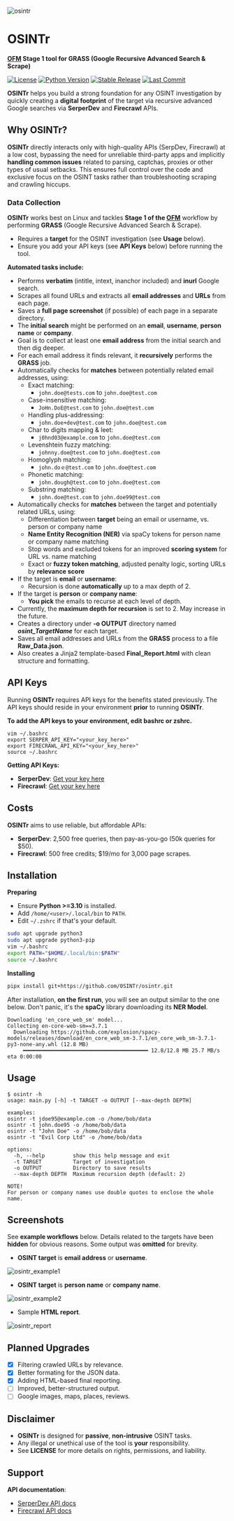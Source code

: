 ![osintr](osintr/docs/osintr.png)
# OSINTr
**[OFM](https://github.com/0SINTr/ofm) Stage 1 tool for GRASS (Google Recursive Advanced Search & Scrape)**

[![License](https://img.shields.io/badge/license-MIT-blue.svg)](https://raw.githubusercontent.com/0SINTr/osintr/master/LICENSE)
[![Python Version](https://img.shields.io/badge/python-3.10+-green)](https://www.python.org)
[![Stable Release](https://img.shields.io/badge/version-0.2.0-blue.svg)](https://github.com/0SINTr/osintr/releases/tag/v0.2.0)
[![Last Commit](https://img.shields.io/github/last-commit/0SINTr/osintr)](https://github.com/0SINTr/osintr/commits/main)

**OSINTr** helps you build a strong foundation for any OSINT investigation by quickly creating a **digital footprint** of the target via recursive advanced Google searches via **SerperDev** and **Firecrawl** APIs.

## Why OSINTr?

**OSINTr** directly interacts only with high-quality APIs (SerpDev, Firecrawl) at a low cost, bypassing the need for unreliable third-party apps and implicitly **handling common issues** related to parsing, captchas, proxies or other types of usual setbacks. This ensures full control over the code and exclusive focus on the OSINT tasks rather than troubleshooting scraping and crawling hiccups.

### Data Collection

**OSINTr** works best on Linux and tackles **Stage 1 of the [OFM](https://github.com/0SINTr/ofm)** workflow by performing **GRASS** (Google Recursive Advanced Search & Scrape).
- Requires a **target** for the OSINT investigation (see **Usage** below).   
- Ensure you add your API keys (see **API Keys** below) before running the tool.

**Automated tasks include:**
- Performs **verbatim** (intitle, intext, inanchor included) and **inurl** Google search.
- Scrapes all found URLs and extracts all **email addresses** and **URLs** from each page.
- Saves a **full page screenshot** (if possible) of each page in a separate directory.
- The **initial search** might be performed on an **email**, **username**, **person name** or **company**.
- Goal is to collect at least one **email address** from the initial search and then dig deeper.
- For each email address it finds relevant, it **recursively** performs the **GRASS** job.
- Automatically checks for **matches** between potentially related email addresses, using:
    - Exact matching:
        - `john.doe@tests.com` to `john.doe@test.com`
    - Case-insensitive matching:
        - `JoHn.DoE@test.com` to `john.doe@test.com`
    - Handling plus-addressing:
        - `john.doe+dev@test.com` to `john.doe@test.com`
    - Char to digits mapping & leet:
        - `j0hnd03@example.com` to `john.doe@test.com`
    - Levenshtein fuzzy matching:
        - `johnny.doe@test.com` to `john.doe@test.com`
    - Homoglyph matching:
        - `john.doｅ@test.com` to `john.doe@test.com`
    - Phonetic matching:
        - `john.dough@test.com` to `john.doe@test.com`
    - Substring matching:
        - `john.doe@test.com` to `john.doe99@test.com`
- Automatically checks for **matches** between the target and potentially related URLs, using:
    - Differentiation between **target** being an email or username, vs. person or company name
    - **Name Entity Recognition (NER)** via spaCy tokens for person name or company name matching
    - Stop words and excluded tokens for an improved **scoring system** for URL vs. name matching
    - Exact or **fuzzy token matching**, adjusted penalty logic, sorting URLs by **relevance score**
- If the target is **email** or **username**: 
    - Recursion is done **automatically** up to a max depth of 2.
- If the target is **person** or **company name**: 
    - **You pick** the emails to recurse at each level of depth.
- Currently, the **maximum depth for recursion** is set to 2. May increase in the future.
- Creates a directory under **-o OUTPUT** directory named ***osint_TargetName*** for each target.
- Saves all email addresses and URLs from the **GRASS** process to a file **Raw_Data.json**.
- Also creates a Jinja2 template-based **Final_Report.html** with clean structure and formatting.

## API Keys

Running **OSINTr** requires API keys for the benefits stated previously. The API keys should reside in your environment **prior** to running **OSINTr**.

**To add the API keys to your environment, edit bashrc or zshrc.**
```plaintext
vim ~/.bashrc
export SERPER_API_KEY="<your_key_here>"
export FIRECRAWL_API_KEY="<your_key_here>"
source ~/.bashrc
```

**Getting API Keys:**

- **SerperDev**: [Get your key here](https://serper.dev/)
- **Firecrawl**: [Get your key here](https://www.firecrawl.dev/)

## Costs

**OSINTr** aims to use reliable, but affordable APIs:

- **SerperDev**: 2,500 free queries, then pay-as-you-go (50k queries for $50).
- **Firecrawl**: 500 free credits; $19/mo for 3,000 page scrapes. 

## Installation

**Preparing**
- Ensure **Python >=3.10** is installed.
- Add `/home/<user>/.local/bin` to `PATH`.
- Edit `~/.zshrc` if that's your default.

```bash
sudo apt upgrade python3
sudo apt upgrade python3-pip
vim ~/.bashrc
export PATH="$HOME/.local/bin:$PATH"
source ~/.bashrc
```

**Installing**
```bash
pipx install git+https://github.com/0SINTr/osintr.git
```

After installation, **on the first run**, you will see an output similar to the one below. Don't panic, it's the **spaCy** library downloading its **NER Model**.
```
Downloading 'en_core_web_sm' model...
Collecting en-core-web-sm==3.7.1
  Downloading https://github.com/explosion/spacy-models/releases/download/en_core_web_sm-3.7.1/en_core_web_sm-3.7.1-py3-none-any.whl (12.8 MB)
     ━━━━━━━━━━━━━━━━━━━━━━━━━━━━━━━━━━━━━━━━ 12.8/12.8 MB 25.7 MB/s eta 0:00:00
```

## Usage

```console
$ osintr -h
usage: main.py [-h] -t TARGET -o OUTPUT [--max-depth DEPTH]

examples:
osintr -t jdoe95@example.com -o /home/bob/data
osintr -t john.doe95 -o /home/bob/data
osintr -t "John Doe" -o /home/bob/data
osintr -t "Evil Corp Ltd" -o /home/bob/data

options:
  -h, --help         show this help message and exit
  -t TARGET          Target of investigation
  -o OUTPUT          Directory to save results
  --max-depth DEPTH  Maximum recursion depth (default: 2)

NOTE!
For person or company names use double quotes to enclose the whole name.
```

## Screenshots

See **example workflows** below. 
Details related to the targets have been **hidden** for obvious reasons.
Some output was **omitted** for brevity.

* **OSINT target** is **email address** or **username**.

![osintr_example1](osintr/docs/example-eu.png)

* **OSINT target** is **person name** or **company name**.

![osintr_example2](osintr/docs/example-pc.png)

* Sample **HTML report**.

![osintr_report](osintr/docs/report.png)

## Planned Upgrades

- [x] Filtering crawled URLs by relevance.
- [x] Better formating for the JSON data.
- [x] Adding HTML-based final reporting.
- [ ] Improved, better-structured output.
- [ ] Google images, maps, places, reviews.

## Disclaimer

- **OSINTr** is designed for **passive**, **non-intrusive** OSINT tasks.
- Any illegal or unethical use of the tool is **your** responsibility.
- See **LICENSE** for more details on rights, permissions, and liability.

## Support

**API documentation**:

- [SerperDev API docs](https://serper.dev/)
- [Firecrawl API docs](https://docs.firecrawl.dev/introduction)